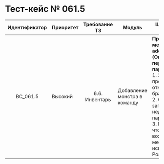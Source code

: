 # Тест-кейс № 061.5

| Идентификатор | Приоритет | Требование ТЗ | Модуль | Шаги тест-кейса | Ожидаемый результат |
| :---: | ----- | :---: | ----- | ----- | ----- |
|   BC\_061.5 |   Высокий | 6.6. Инвентарь  | Добавление монстра в команду |   **Проверка метода addToTeam (Ошибка не переданных параметров)**.  <br> 1\. Запустить проект и открыть браузер. <br> 2\. Отправить запрос с недостоющим параметром. <br> 3\. Проверить, что возвращает метод, используя Postman. |   **Ошибка** <br> 242 - не переданы все необходимые параметры <br> Ожидаемый ответ от сервера: <br> {"result": "error", <br>"error": { <br> "code": 242, <br> "text": "Params not set fully" <br>}} |
